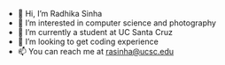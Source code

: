 - 👋 Hi, I’m Radhika Sinha
- 👀 I’m interested in computer science and photography
- 🌱 I’m currently a student at UC Santa Cruz
- 💞️ I’m looking to get coding experience
- 📫 You can reach me at rasinha@ucsc.edu

<!---
radhika-sinha/radhika-sinha is a ✨ special ✨ repository because its `README.md` (this file) appears on your GitHub profile.
You can click the Preview link to take a look at your changes.
--->
